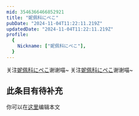 ```yaml
---
mid: 3546366466852921
title: "妮佩科にペこ"
pubDate: "2024-11-04T11:22:11.219Z"
updatedDate: "2024-11-04T11:22:11.219Z"
profile:
  {
    Nickname: ["妮佩科にペこ"],
  }
---
```


关注[妮佩科にペこ](https://space.bilibili.com/3546366466852921)谢谢喵~ 关注[妮佩科にペこ](https://space.bilibili.com/3546366466852921)谢谢喵~

## 此条目有待补充
你可以在[这里](https://github.com/Yuhanawa/VTuber.ICU-Content/edit/master/v/妮佩科にペこ/index.md)编辑本文
